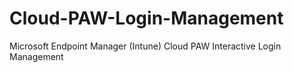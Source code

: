 # Cloud-PAW-Login-Management
Microsoft Endpoint Manager (Intune) Cloud PAW Interactive Login Management
